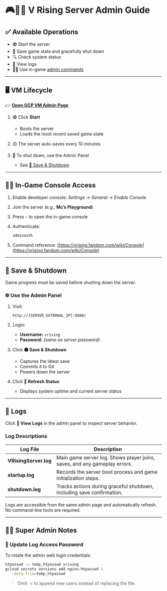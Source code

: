 # 🎮🧛‍♂️ V Rising Server Admin Guide

## ✅ Available Operations

* 🟢 Start the server
* 💾 Save game state and gracefully shut down
* 🔍 Check system status
* 📜 View logs
* 🧙‍♂️ Use in-game [admin commands](https://vrising.fandom.com/wiki/Console)

---

## 🖥️ VM Lifecycle

👉 [**Open GCP VM Admin Page**](https://console.cloud.google.com/compute/instancesDetail/zones/us-west1-b/instances/europa?project=europan-world)

1. 🟢 Click **Start**

   * Boots the server
   * Loads the most recent saved game state

2. 🟡 The server auto-saves every 10 minutes

3. 🔴 To shut down, use the Admin Panel

   * See [💾 Save & Shutdown](#💾-save--shutdown)

---

## 🧙‍♂️ In-Game Console Access

1. Enable developer console:
   *Settings → General → Enable Console*

2. Join the server (e.g., **Mc’s Playground**)

3. Press `~` to open the in-game console

4. Authenticate:

   ```bash
   adminauth
   ```

5. Command reference:
   [https://vrising.fandom.com/wiki/Console](https://vrising.fandom.com/wiki/Console)

---

## 💾 Save & Shutdown

Game progress must be saved before shutting down the server.

### 🌐 Use the Admin Panel

1. Visit:

   ```
   http://[SERVER_EXTERNAL_IP]:8080/
   ```

2. Login:

   * **Username:** `vrising`
   * **Password:** *(same as server password)*

3. Click **🟠 Save & Shutdown**

   * Captures the latest save
   * Commits it to Git
   * Powers down the server

4. Click **🔄 Refresh Status**

   * Displays system uptime and current server status

---

## 📜 Logs

Click **📜 View Logs** in the admin panel to inspect server behavior.

### Log Descriptions

| Log File              | Description                                                               |
| --------------------- | ------------------------------------------------------------------------- |
| **VRisingServer.log** | Main game server log. Shows player joins, saves, and any gameplay errors. |
| **startup.log**       | Records the server boot process and game initialization steps.            |
| **shutdown.log**      | Tracks actions during graceful shutdown, including save confirmation.     |

Logs are accessible from the same admin page and automatically refresh. No command-line tools are required.

---

## 🦸‍♂️ Super Admin Notes

### 🔐 Update Log Access Password

To rotate the admin web login credentials:

```bash
htpasswd -c temp_htpasswd vrising
gcloud secrets versions add nginx-htpasswd \
  --data-file=temp_htpasswd
```

> Omit `-c` to append new users instead of replacing the file.
> 
